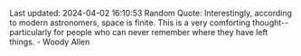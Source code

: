 Last updated: 2024-04-02 16:10:53
Random Quote: Interestingly, according to modern astronomers, space is finite. This is a very comforting thought-- particularly for people who can never remember where they have left things. - Woody Allen